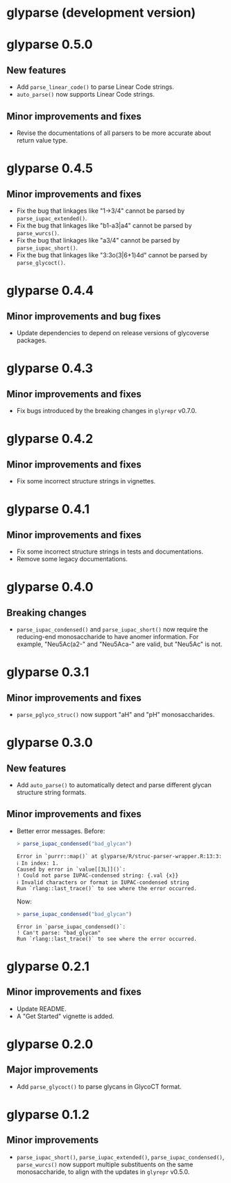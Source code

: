 # glyparse (development version)

# glyparse 0.5.0

## New features

* Add `parse_linear_code()` to parse Linear Code strings.
* `auto_parse()` now supports Linear Code strings.

## Minor improvements and fixes

* Revise the documentations of all parsers to be more accurate about return value type.

# glyparse 0.4.5

## Minor improvements and fixes

* Fix the bug that linkages like "1→3/4" cannot be parsed by `parse_iupac_extended()`.
* Fix the bug that linkages like "b1-a3|a4" cannot be parsed by `parse_wurcs()`.
* Fix the bug that linkages like "a3/4" cannot be parsed by `parse_iupac_short()`.
* Fix the bug that linkages like "3:3o(3|6+1)4d" cannot be parsed by `parse_glycoct()`.

# glyparse 0.4.4

## Minor improvements and bug fixes

* Update dependencies to depend on release versions of glycoverse packages.

# glyparse 0.4.3

## Minor improvements and fixes

* Fix bugs introduced by the breaking changes in `glyrepr` v0.7.0.

# glyparse 0.4.2

## Minor improvements and fixes

* Fix some incorrect structure strings in vignettes.

# glyparse 0.4.1

## Minor improvements and fixes

* Fix some incorrect structure strings in tests and documentations.
* Remove some legacy documentations.

# glyparse 0.4.0

## Breaking changes

* `parse_iupac_condensed()` and `parse_iupac_short()` now require the reducing-end monosaccharide to have anomer information. For example, "Neu5Ac(a2-" and "Neu5Aca-" are valid, but "Neu5Ac" is not.

# glyparse 0.3.1

## Minor improvements and fixes

* `parse_pglyco_struc()` now support "aH" and "pH" monosaccharides.

# glyparse 0.3.0

## New features

* Add `auto_parse()` to automatically detect and parse different glycan structure string formats.

## Minor improvements and fixes

* Better error messages.
  Before:
  ```r
  > parse_iupac_condensed("bad_glycan")
  ```
  ```
  Error in `purrr::map()` at glyparse/R/struc-parser-wrapper.R:13:3:
  ℹ In index: 1.
  Caused by error in `value[[3L]]()`:
  ! Could not parse IUPAC-condensed string: {.val {x}}
  ℹ Invalid characters or format in IUPAC-condensed string
  Run `rlang::last_trace()` to see where the error occurred.
  ```
  Now:
  ```r
  > parse_iupac_condensed("bad_glycan")
  ```
  ```
  Error in `parse_iupac_condensed()`:
  ! Can't parse: "bad_glycan"
  Run `rlang::last_trace()` to see where the error occurred.
  ```

# glyparse 0.2.1

## Minor improvements and fixes

* Update README.
* A "Get Started" vignette is added.

# glyparse 0.2.0

## Major improvements

* Add `parse_glycoct()` to parse glycans in GlycoCT format.

# glyparse 0.1.2

## Minor improvements

* `parse_iupac_short()`, `parse_iupac_extended()`, `parse_iupac_condensed()`,
  `parse_wurcs()` now support multiple substituents on the same monosaccharide,
  to align with the updates in `glyrepr` v0.5.0.

